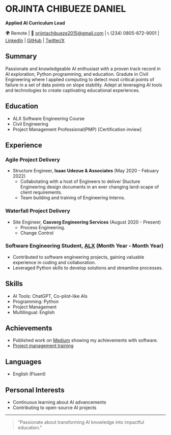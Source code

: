 # ORJINTA CHIBUEZE DANIEL
**Applied AI Curriculum Lead**

🌍 Remote | 📧 orjintachibueze2015@gmail.com | 📞 (234) 0805-672-9001 | [LinkedIn](https://www.linkedin.com/in/orjinta-chibueze-126a15169/) | [GitHub](https://github.com/chibuezeorjinta) | [Twitter/X](https://twitter.com/danielorjinta)

## Summary

Passionate and knowledgeable AI enthusiast with a proven track record in AI exploration, Python programming, and education. Gradute in Civil Engineering where I applied computing to detect most critical points of failure in a set of data points on slope stability. Adept at leveraging AI tools and technologies to create captivating educational experiences.

## Education

- ALX Software Engineering Course 
- Civil Engineering
- Project Management Professional(PMP) [Certification inview]

## Experience

### Agile Project Delivery

- Structure Engineer, **Isaac Udezue & Associates** (May 2020 - Febuary 2022)
  - Collabotating with a host of Engineers to deliver Stucture Engineering design documents in an ever changing land-scape of client requirements.
  - Team building and training of Engineering Interns.

### Waterfall Project Delivery

- Site Engineer, **Casverg Engineering Services** (August 2020 - Present)
  - Process Engineering.
  - Change Control

### Software Engineering Student, [ALX](https://www.alxafrica.com/) (Month Year - Month Year)

- Contributed to software engineering projects, gaining valuable experience in coding and collaboration.
- Leveraged Python skills to develop solutions and streamline processes.


## Skills

- AI Tools: ChatGPT, Co-pilot-like AIs
- Programming: Python
- Project Management
- Multilingual: English

## Achievements

- Published work on [Medium](https://medium.com/@orjintachibueze2015/comparative-analysis-of-slope-stability-methods-on-tropical-c-ø-soils-b77b10f1d328) showing my achievements with software.
- [Project management training](https://drive.google.com/file/d/1-1S7r9cAXkCRveza-HvbOc2S754yj6rB/view?usp=sharing)

## Languages

- English (Fluent)

## Personal Interests

- Continuous learning about AI advancements
- Contributing to open-source AI projects

---

> "Passionate about transforming AI knowledge into impactful education."
